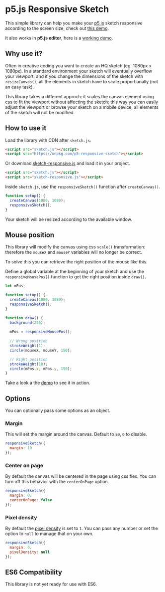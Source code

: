 # p5.js Responsive Sketch

This simple library can help you make your [p5.js](https://p5js.org/) sketch responsive according to the screen size, check out [this demo](https://lucacattan3o.github.io/p5.js-responsive-sketch/demo/index.html).

It also works in **p5.js editor**, here is a [working demo](https://editor.p5js.org/lucacattan3o/sketches/GSYqzj995).

## Why use it?

Often in creative coding you want to create an HQ sketch (eg. 1080px x 1080px). In a standard environment your sketch will eventually overflow your viewport; and if you change the dimensions of the sketch with `resizeCanvas()`, all the elements in sketch have to scale proportianally (not an easy task).

This library takes a different approch: it scales the canvas element using css to fit the viewport without affecting the sketch: this way you can easily adjust the viewport or browse your sketch on a mobile device, all elements of the sketch will not be modified.

## How to use it  

Load the library with CDN after `sketch.js`.

```html
<script src="sketch.js"></script>
<script src="https://unpkg.com/p5-responsive-sketch"></script>
```

Or download [sketch-responsive.js](https://raw.githubusercontent.com/lucacattan3o/p5.js-responsive-sketch/main/sketch-responsive.js) and load it in your project.

```html
<script src="sketch.js"></script>
<script src="sketch-responsive.js"></script>
```

Inside `sketch.js`, use the `responsiveSketch()` function after `createCanvas()`.

```js
function setup() {
  createCanvas(1080, 1080);
  responsiveSketch();
}
```

Your sketch will be resized according to the available window.

## Mouse position

This library will modify the canvas using css `scale()` transformation: therefore the `mouseX` and `mouseY` variables will no longer be correct.

To solve this you can retrieve the right position of the mouse like this.

Define a global variable at the beginning of your sketch and use the `responsiveMousePos()` function to get the right position inside `draw()`.

```js
let mPos;

function setup() {
  createCanvas(1080, 1080);
  responsiveSketch();
}

function draw() {
  background(255);
  
  mPos = responsiveMousePos();
  
  // Wrong position
  strokeWeight(1);
  circle(mouseX, mouseY, 150);

  // Right position
  strokeWeight(10);
  circle(mPos.x, mPos.y, 150);
}
```

Take a look a the [demo](https://lucacattan3o.github.io/p5.js-responsive-sketch/demo/index.html) to see it in action.

## Options

You can optionally pass some options as an object.

### Margin 

This will set the margin around the canvas. Default to `80`, `0` to disable.

```js
responsiveSketch({
  margin: 10
});
```
### Center on page

By default the canvas will be centered in the page using css flex. You can turn off this behavior with the `centerOnPage` option.

```js
responsiveSketch({
  margin: 0,
  centerOnPage: false
});
```

### Pixel density

By default the [pixel density](https://p5js.org/reference/#/p5/pixelDensity) is set to `1`.
You can pass any number or set the option to `null` to manage that on your own.

```js
responsiveSketch({
  margin: 0,
  pixelDensity: null
});
```

## ES6 Compatibility

This library is not yet ready for use with ES6.